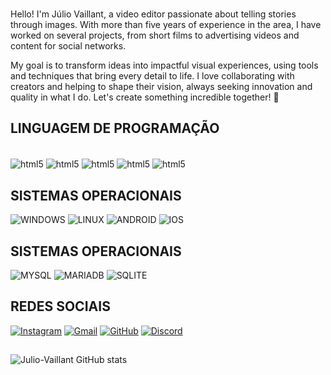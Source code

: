 
### 
Hello! I'm Júlio Vaillant, a video editor passionate about telling stories through images. With more than five years of experience in the area, I have worked on several projects, from short films to advertising videos and content for social networks.

My goal is to transform ideas into impactful visual experiences, using tools and techniques that bring every detail to life. I love collaborating with creators and helping to shape their vision, always seeking innovation and quality in what I do. Let's create something incredible together! 👋
## LINGUAGEM DE PROGRAMAÇÃO

<div style="display: inline_block"><br/>
    <img align="center" alt="html5" src="https://img.shields.io/badge/HTML5-E34F26?style=for-the-badge&logo=html5&logoColor=white" />
    <img align="center" alt="html5" src="https://img.shields.io/badge/JavaScript-323330?style=for-the-badge&logo=javascript&logoColor=F7DF1E" />
    <img align="center" alt="html5" src="https://img.shields.io/badge/Python-14354C?style=for-the-badge&logo=python&logoColor=white" />
    <img align="center" alt="html5" src="https://img.shields.io/badge/Node.js-43853D?style=for-the-badge&logo=node.js&logoColor=white" />
    <img align="center" alt="html5" src="https://img.shields.io/badge/CSS-239120?&style=for-the-badge&logo=css3&logoColor=white" />
</div>

## SISTEMAS OPERACIONAIS
![WINDOWS](https://img.shields.io/badge/Windows-0078D6?style=for-the-badge&logo=windows&logoColor=white)
![LINUX](https://img.shields.io/badge/Linux-FCC624?style=for-the-badge&logo=linux&logoColor=black)
![ANDROID](https://img.shields.io/badge/Android-3DDC84?style=for-the-badge&logo=android&logoColor=white)
![IOS](https://img.shields.io/badge/iOS-000000?style=for-the-badge&logo=ios&logoColor=white)

## SISTEMAS OPERACIONAIS
![MYSQL](	https://img.shields.io/badge/MySQL-00000F?style=for-the-badge&logo=mysql&logoColor=white)
![MARIADB](https://img.shields.io/badge/MariaDB-003545?style=for-the-badge&logo=mariadb&logoColor=white)
![SQLITE](	https://img.shields.io/badge/SQLite-07405E?style=for-the-badge&logo=sqlite&logoColor=white)

## REDES SOCIAIS
[![Instagram](https://img.shields.io/badge/Instagram-E4405F?style=for-the-badge&logo=instagram&logoColor=white)](https://www.instagram.com/julio_vaillant/?next=%2F)
[![Gmail](https://img.shields.io/badge/Gmail-D14836?style=for-the-badge&logo=gmail&logoColor=white)](https://mail.google.com/mail/u/1/?pli=1#inbox?compose=DmwnWrRmTpKClDRDDwSlTfjjCvfMfSsmKVcsqMXphXzxBKRTXcSsmQsgTKBfBtmCPCdrPSHMwgHL)
[![GitHub](https://img.shields.io/badge/GitHub-100000?style=for-the-badge&logo=github&logoColor=white)](https://github.com/Julio-Vaillant)
[![Discord](https://img.shields.io/badge/Discord-7289DA?style=for-the-badge&logo=discord&logoColor=whi)](https://discord.com/channels/@me)


##
![Julio-Vaillant GitHub stats](https://github-readme-stats.vercel.app/api?username=Julio-Vaillant&show_icons=true&theme=dracula)
